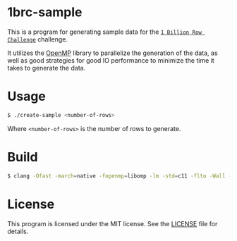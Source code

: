 # 1brc-sample

This is a program for generating sample data for the [`1 Billion Row Challenge`](https://1brc.dev) challenge.

It utilizes the [OpenMP](https://www.openmp.org/) library to parallelize the generation of the data,
as well as good strategies for good IO performance to minimize the time it takes to generate the data.

# Usage

```sh
$ ./create-sample <number-of-rows>
```

Where `<number-of-rows>` is the number of rows to generate.

# Build

```sh
$ clang -Ofast -march=native -fopenmp=libomp -lm -std=c11 -flto -Wall -Wextra -Wpedantic -Werror create-sample.c -o create-sample
```

# License

This program is licensed under the MIT license. See the [LICENSE](LICENSE) file for details.
